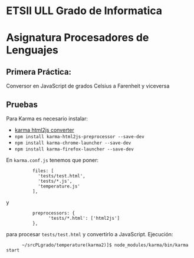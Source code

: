 ETSII ULL Grado de Informatica
==============================

# Asignatura Procesadores de Lenguajes

## Primera Práctica:

Conversor en JavaScript de grados Celsius a Farenheit y viceversa

## Pruebas

Para Karma es necesario instalar:

* [karma html2js converter](https://github.com/karma-runner/karma-html2js-preprocessor)
* `npm install karma-html2js-preprocessor --save-dev`
* `npm install karma-chrome-launcher --save-dev`
* `npm install karma-firefox-launcher --save-dev`

En `karma.conf.js` tenemos que poner:

              files: [
                'tests/test.html',
                'tests/*.js',
                'temperature.js'
              ],

y

              preprocessors: {
                    'tests/*.html': ['html2js']
              },

para procesar `tests/test.html` y convertirlo a JavaScript.
Ejecución:

          ~/srcPLgrado/temperature(karma2)]$ node_modules/karma/bin/karma start
